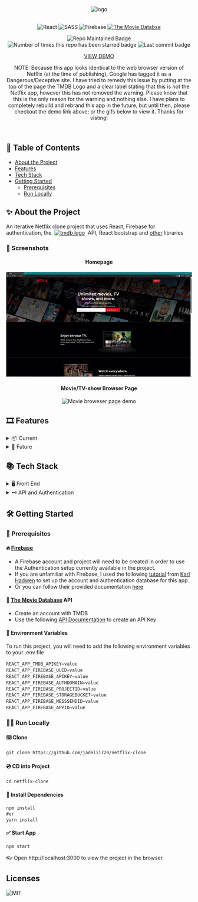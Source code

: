 <div align="center">

<img src="https://user-images.githubusercontent.com/99184393/211183762-03b6e9b4-9fcd-4874-a0e4-20cf00537c06.gif" alt="logo" width="400px" height="auto" />
  
</br>
</br>

![React](https://img.shields.io/badge/react-v18.1.0-61DAFB.svg?style=for-the-badge&logo=react&logoColor=%2361DAFB)
![SASS](https://img.shields.io/badge/SASS-1.52.1-hotpink.svg?style=for-the-badge&logo=SASS&logoColor=white)
![Firebase](https://img.shields.io/badge/firebase-9.8.1-F57C00.svg?style=for-the-badge&logo=firebase)
[![The Movie Databse](https://img.shields.io/badge/TMDB-v3-00C7B7.svg?&style=for-the-badge&logo=themoviedatabase&logoColor=white)](https://www.themoviedb.org)

![Repo Maintained Badge](https://custom-icon-badges.demolab.com/badge/Maintained-Yes-brightgreen?style=for-the-badge&logo=tools&logoColor=white)
![Number of times this repo has been starred badge](https://custom-icon-badges.demolab.com/github/stars/jadeli1720/netflix-clone?style=for-the-badge&logo=star&logoColor=white&color=fff700)
![Last commit badge](https://custom-icon-badges.demolab.com/github/last-commit/jadeli1720/netflix-clone.svg?style=for-the-badge&color=EF2D5E&logo=git-commit)

<a href="https://flickfinder-jadeli1720.vercel.app/" target="_blank">VIEW DEMO</a> 
<p>NOTE: Because this app looks identical to the web browser version of Netflix (at the time of publishing), Google has tagged it as a Dangerous/Deceptive site. I have tried to remedy this issue by putting at the top of the page the TMDB Logo and a clear label stating that this is not the Netflix app, however this has not removed the warning. Please know that this is the only reason for the warning and nothing else. I have plans to completely rebuild and rebrand this app in the future, but until then, please checkout the demo link above; or the gifs below to view it. Thanks for visting!</p>

</div>

</br>

## :scroll: Table of Contents

- [About the Project](#sparkles-about-the-project)
- [Features](#film_strip-features)
- [Tech Stack](#books-tech-stack)
- [Getting Started](#toolbox-getting-started)
  - [Prerequisites](#stars-prerequisites)
  - [Run Locally](#running_woman-run-locally)

## :sparkles: About the Project

An iterative Netflix clone project that uses React, Firebase for authentication, the  <a href="https://www.themoviedb.org/?language=en-US" target="_blank"><img style="margin: 0px 4px 0px" src="https://www.themoviedb.org/assets/2/v4/logos/v2/blue_short-8e7b30f73a4020692ccca9c88bafe5dcb6f8a62a4c6bc55cd9ba82bb2cd95f6c.svg" alt="tmdb logo" width="70px" /></a> API, React bootstrap and [other](#books-tech-stack) libraries

### :camera_flash: Screenshots

 <div align="center">
  
#### Homepage

 <img src="https://github.com/jadeli1720/jadeli1720_public/blob/main/home-page.gif" alt="Home page demo">

  </br>

#### Movie/TV-show Browser Page

<img src="https://github.com/jadeli1720/jadeli1720_public/blob/main/browser-page.gif" alt="Movie broweser page demo">

 </div>

## :film_strip: Features

<details>
  <summary> 📦 Current </summary>
  <ul>
    <li>Homepage with GIF's and a FAQ accordion</li>
    <li>User Authentication and account creation supported by Firebase</li>
    <li>Profile page</li>
    <li>The Browser page contains a banner that shows a randomly selected trailer that loops and can be un-muted by the user. If a trailer is not provided, then a poster image takes its place</li>
    <li>Carousel row of movies/tv-shows sorted by various categories and genres</li>
    <li>A User can click on a particular movie/tv-show and a feature modal displays the media's details including a trailer</li>
    <li>Feature modal also includes a list of recommended movies/tv-shows that are similar to the selection</li>
  </ul>
</details>

<details>
  <summary> 🔮 Future </summary>
  <ul>
    <li>Search Bar functionality</li>
    <li>Refactor codebase with Redux or Context to handle state.</li>
    <li>Allow a new modal to pop up when user clicks on one of the recommended movies/tv shows in the Feature Modal</li>
    <li>Add better error handling</li>
    <li>Add tests</li>
    <li>Lighthouse testing and improvements</li>
    <li>Accessibility improvements</li>
    <li>Payment implementation (stripe)</li>
    <li>Full profile page that allows user to change Avatar picture</li>
    <li>Redesign and Rebuild</li>
    <li>Build a backend to handle all data coming from TMDB</li>
  </ul>
</details>

## :books: Tech Stack

<details>
  <summary>🖥️ Front End</summary>
  <ul>
    <li>Axios</li>
    <li><a href="https://reactjs.org/">React.js</a></li>
    <li><a href="https://react-bootstrap.github.io/">React Bootstrap</a></li>
    <li><a href="https://react-icons.github.io/react-icons//">React Icons</a></li>
    <li><a href="https://www.npmjs.com/package/react-player">React Player</a></li>
    <li><a href="https://www.npmjs.com/package/react-ratings-declarative">React Ratings Declarative</a></li>
    <li><a href="https://sass-lang.com/">Sass</a></li>
  </ul>
</details>

<details>
  <summary>🗝️ API and Authentication</summary>
  <ul>
    <li><a href="https://firebase.google.com">Firebase</a></li>
    <li><a href="https://www.themoviedb.org">The Movie Database (TMBD)</a></li>
  </ul>
</details>

## :hammer_and_wrench: Getting Started

### :stars: Prerequisites

#### :fire: [Firebase](https://firebase.google.com/)

- A Firebase account and project will need to be created in order to use the Authentication setup currently available in the project.
- If you are unfamiliar with Firebase, I used the following [tutorial](https://youtu.be/x_EEwGe-a9o?t=11416) from [Karl Hadwen](https://youtu.be/x_EEwGe-a9o?t=11416) to set up the account and authentication database for this app.
- Or you can follow their provided documentation [here](https://firebase.google.com/docs/web/setup)

#### :movie_camera: [The Movie Database](https://www.themoviedb.org) API

- Create an account with TMDB
- Use the following [ API Documentation](https://developers.themoviedb.org/3/getting-started/introduction) to create an API Key

#### :closed_lock_with_key: Environment Variables

To run this project, you will need to add the following environment variables to your .env file

```js
REACT_APP_TMDB_APIKEY=value
REACT_APP_FIREBASE_UUID=value
REACT_APP_FIREBASE_APIKEY=value
REACT_APP_FIREBASE_AUTHDOMAIN=value
REACT_APP_FIREBASE_PROJECTID=value
REACT_APP_FIREBASE_STORAGEBUCKET=value
REACT_APP_FIREBASE_MESSSENDID=value
REACT_APP_FIREBASE_APPID=value
```

### :running_woman: Run Locally

#### :keyboard: Clone

```shell
git clone https://github.com/jadeli1720/netflix-clone
```

#### :cd: CD into Project

```shell
cd netflix-clone
```

#### :minidisc: Install Dependencies

```shell
npm install
#or
yarn install
```

#### :white_check_mark: Start App

```shell
npm start
```

:eyeglasses: Open http://localhost:3000 to view the project in the browser.

## Licenses

![MIT](https://img.shields.io/packagist/l/doctrine/orm.svg?style=for-the-badge)

